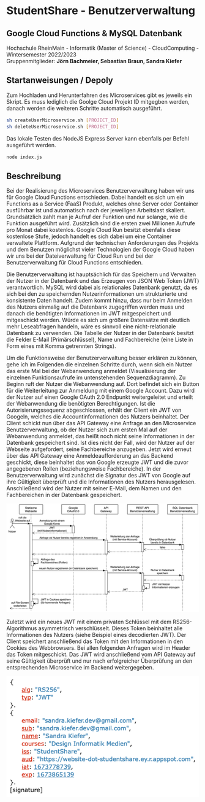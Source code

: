 # StudentShare - Benutzerverwaltung
## Google Cloud Functions & MySQL Datenbank
Hochschule RheinMain - Informatik (Master of Science) - CloudComputing - Wintersemester 2022/2023 <br>
Gruppenmitglieder: **Jörn Bachmeier, Sebastian Braun, Sandra Kiefer**

## Startanweisungen / Depoly

Zum Hochladen und Herunterfahren des Microservices gibt es jeweils ein Skript. Es muss lediglich die Goolge Cloud Projekt ID mitgegben werden, danach werden die weiteren Schritte automatisch ausgeführt.
```sh
sh createUserMicroservice.sh [PROJECT_ID]
sh deleteUserMicroservice.sh [PROJECT_ID]
```
Das lokale Testen des NodeJS Express Server kann ebenfalls per Befehl ausgeführt werden.
```sh
node index.js
```

## Beschreibung

Bei der Realisierung des Microservices Benutzerverwaltung haben wir uns für Google Cloud Functions entschieden. Dabei handelt es sich um ein Functions as a Service (FaaS) Produkt, welches ohne Server oder Container ausführbar ist und automatisch nach der jeweiligen Arbeitslast skaliert. Grundsätzlich zahlt man je Aufruf der Funktion und nur solange, wie die Funktion ausgeführt wird. Zusätzlich sind die ersten zwei Millionen Aufrufe pro Monat dabei kostenlos. Google Cloud Run besitzt ebenfalls diese kostenlose Stufe, jedoch handelt es sich dabei um eine Container verwaltete Plattform. Aufgrund der technischen Anforderungen des Projekts und dem Benutzen möglichst vieler Technologien der Google Cloud haben wir uns bei der Dateiverwaltung für Cloud Run und bei der Benutzerverwaltung für Cloud Functions entschieden.

Die Benutzerverwaltung ist hauptsächlich für das Speichern und Verwalten der Nutzer in der Datenbank und das Erzeugen von JSON Web Token (JWT) verantwortlich. MySQL wird dabei als relationales Datenbank genutzt, da es sich bei den zu speichernden Nutzerinformationen um strukturierte und konsistente Daten handelt. Zudem kommt hinzu, dass nur beim Anmelden des Nutzers einmalig auf die Datenbank zugegriffen werden muss und danach die benötigten Informationen im JWT mitgespeichert und mitgeschickt werden. Würde es sich um größere Datensätze mit deutlich mehr Leseabfragen handeln, wäre es sinnvoll eine nicht-relationale Datenbank zu verwenden. Die Tabelle der Nutzer in der Datenbank besitzt die Felder E-Mail (Primärschlüssel), Name und Fachbereiche (eine Liste in Form eines mit Komma getrennten Strings).

Um die Funktionsweise der Benutzerverwaltung besser erklären zu können, gehe ich im Folgenden die einzelnen Schritte durch, wenn sich ein Nutzer das erste Mal bei der Webanwendung anmeldet (Visualisierung der einzelnen Funktionsaufrufe im untenstehenden Sequenzdiagramm). Zu Beginn ruft der Nutzer die Webanwendung auf. Dort befindet sich ein Button für die Weiterleitung zur Anmeldung mit einem Google Account. Dazu wird der Nutzer auf einen Google OAuth 2.0 Endpunkt weitergeleitet und erteilt der Webanwendung die benötigten Berechtigungen. Ist die Autorisierungssequenz abgeschlossen, erhält der Client ein JWT von Googeln, welches die Accountinformationen des Nutzers beinhaltet. Der Client schickt nun über das API Gateway eine Anfrage an den Microservice Benutzerverwaltung, ob der Nutzer sich zum ersten Mal auf der Webanwendung anmeldet, das heißt noch nicht seine Informationen in der Datenbank gespeichert sind. Ist dies nicht der Fall, wird der Nutzer auf der Webseite aufgefordert, seine Fachbereiche anzugeben. Jetzt wird erneut über das API Gateway eine Anmeldeaufforderung an das Backend geschickt, diese beinhaltet das von Google erzeugte JWT und die zuvor angegebenen Rollen (beziehungsweise Fachbereiche). In der Benutzerverwaltung wird zunächst die Signatur des JWT von Google auf ihre Gültigkeit überprüft und die Informationen des Nutzers herausgelesen. Anschließend wird der Nutzer mit seiner E-Mail, dem Namen und den Fachbereichen in der Datenbank gespeichert. 

![Sequenzdiagramm Benutzerverwaltung](documentation/pics/user_ms1.png)

Zuletzt wird ein neues JWT mit einem privaten Schlüssel mit dem RS256-Algorithmus asymmetrisch verschlüsselt. Dieses Token beinhaltet alle Informationen des Nutzers (siehe Beispiel eines decodierten JWT). Der Client speichert anschließend das Token mit den Informationen in den Cookies des Webbrowsers. Bei allen folgenden Anfragen wird im Header das Token mitgeschickt. Das JWT wird anschließend vom API Gateway auf seine Gültigkeit überprüft und nur nach erfolgreicher Überprüfung an den entsprechenden Microservice im Backend weitergegeben. 

![Dekodiertes JWT](documentation/pics/user_ms2.png)
